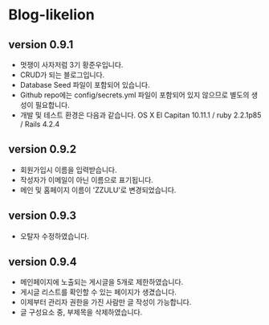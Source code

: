 # Blog-likelion

version 0.9.1
--------------
- 멋쟁이 사자저럼 3기 황준우입니다.
- CRUD가 되는 블로그입니다.
- Database Seed 파일이 포함되어 있습니다.
- Github repo에는 config/secrets.yml 파일이 포함되어 있지 않으므로 별도의 생성이 필요합니다.
- 개발 및 테스트 환경은 다음과 같습니다. OS X El Capitan 10.11.1 / ruby 2.2.1p85 / Rails 4.2.4

version 0.9.2
--------------
- 회원가입시 이름을 입력받습니다.
- 작성자가 이메일이 아닌 이름으로 표기됩니다.
- 메인 및 홈페이지 이름이 'ZZULU'로 변경되었습니다.

version 0.9.3
--------------
- 오탈자 수정하였습니다.

version 0.9.4
--------------
- 메인페이지에 노출되는 게시글을 5개로 제한하였습니다.
- 게시글 리스트를 확인할 수 있는 페이지가 생겼습니다.
- 이제부터 관리자 권한을 가진 사람만 글 작성이 가능합니다.
- 글 구성요소 중, 부제목을 삭제하였습니다.